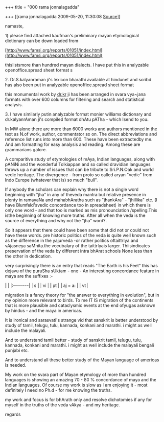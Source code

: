 +++
title = "000 rama jonnalagadda"

+++
[[rama jonnalagadda	2009-05-20, 11:30:08 [Source](https://groups.google.com/g/bvparishat/c/WeS1l-hBYRw)]]



namaste,



1\) please find attached kaufman's preliminary mayan etymological dictionary can be down loaded from



[http://www.famsi.org/reports/01051/index.html](http://www.famsi.org/reports/01051/index.html)



thislistsmore than hundred mayan dialects. I have put this in analyzable openoffice.spread sheet format s



2\. Dr.S.kalyanraman ji's lexicon bharathi available at hindunet and scribd has also been put in analyzable openoffice.spread sheet format



this monumental work by [dr.kr](http://dr.kr/) ji has been arranged in svara vya\~jana formats with over 600 columns for filtering and search and statistical analysis.



3\. I have similarly putin analyzable format monier williams dictionary and dr.kalyanrAman ji's compiled format dhAtu pATha - which Isend to you.



In MW alone there are more than 6000 works and authors mentioned in the text as N.of work, author, commentator so on. The direct abbreviations and reference list runs into more than 600. These have been extractedby me. And am formatting for easy analysis and reading. Among these are grammarians galore.



A comparitive study of etymologies of mAya, Indian languages, along with pANiNi and the wonderful Tolkiappan and so called dravidian languages throws up a number of issues that can be tribute to Sri.P.N.Oak and world vedic heritage. The divergence - from proto so called aryan "vedic" from Indo Europe (whatever that is) so much "bull".



If anybody the scholars can explain why there is not a single word beginning with "jha" in any of theveda mantra but relative presence in plenty in ramayaNa and mahabhAratha such as "jhankAra" - "jhillika" etc. (I have Blumfeld'svedic concordance too in spreadsheet) in which there is only one word - and that too is marked as mis pronounciation /spelling.This isthe beginning of knowing more truths. After all when the veda is the source of everything and why not the "jha" word?.

So it appears that there could have been some that did not or could not have these words. pre historic politics of the veda is quite well known such as the difference in the yajurveda -or rather politics oftaittrIya and vAjasneya saMhita.the vocubalary of the taittrIyais larger. Thiisindicates preservation of the veda by different intra bhArat schools None less than the other in dedication.



very surprisingly there is an entry that reads "The Earth is his Feet" this has dejavu of the puruSha sUktam - one - An interesting concordance feature in maya are the suffixes :-

|         | |:--------| | s       | | vi      | | pt      | | aj = a: | | vt      |



migration is a fancy theory for "the answer to everything in evolution", but in my opinion more relevant to birds. To me IT IS migration of the continents that is more plausible and cataclysmic events at the end ofyugas asknown by hindus - and the maya in americas.



It is ironical and sarasvati's strange vid that sanskrit is better understood by study of tamil, telugu, tulu, kannada, konkani and marathi. i might as well include the malayali.



And to understand tamil better - study of sanskrit tamil, telugu, tulu, kannada, konkani and marathi. i might as well include the malayali bengali punjabi etc.



And to understand all these better study of the Mayan language of americas is needed.



My work on the svara part of Mayan etymology of more than hundred languages is showing an amazing 70 - 80 % concordance of maya and the Indian languages. Of course my work is slow as I am enjoying it - most definitely I need no Ph.d - for me knowing the truths.



my work and focus is for bhArath only and resolve dichotomies if any for myself in the truths of the veda vAkya - and my heritage.



regards

